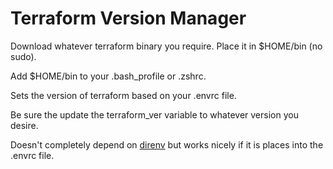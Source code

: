 # Terraform Version Manager

Download whatever terraform binary you require.  Place it in $HOME/bin (no sudo).

Add $HOME/bin to your .bash_profile or .zshrc.

Sets the version of terraform based on your .envrc file.

Be sure the update the terraform_ver variable to whatever version you desire.

Doesn't completely depend on [direnv](https://github.com/direnv/direnv) but works nicely if it is places into the .envrc file.
